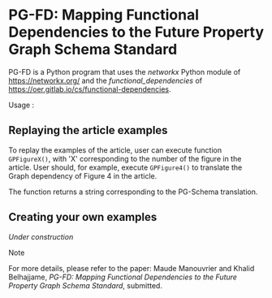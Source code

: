 # PG-FD: Mapping Functional Dependencies to the Future Property Graph Schema Standard

PG-FD is a Python program that uses the *networkx* Python module of https://networkx.org/ and the *functional_dependencies* of https://oer.gitlab.io/cs/functional-dependencies.

Usage :

## Replaying the article examples
To replay the examples of the article, user can execute function `GPFigureX()`, with 'X' corresponding to the number of the figure in the article. User should, for example, execute `GPFigure4()` to translate the Graph dependency of Figure 4 in the article.

The function returns a string corresponding to the PG-Schema translation.

## Creating your own examples
*Under construction*

>[!NOTE] 
For more details, please refer to the paper: Maude Manouvrier and Khalid Belhajjame, *PG-FD: Mapping Functional Dependencies to the Future Property Graph Schema Standard*, submitted.
